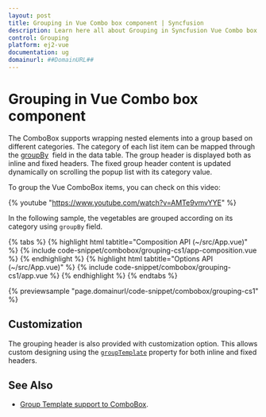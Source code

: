 ```yaml
---
layout: post
title: Grouping in Vue Combo box component | Syncfusion
description: Learn here all about Grouping in Syncfusion Vue Combo box component of Syncfusion Essential JS 2 and more.
control: Grouping 
platform: ej2-vue
documentation: ug
domainurl: ##DomainURL##
---
```


# Grouping in Vue Combo box component

The ComboBox supports wrapping nested elements into a group based on different categories. The category of each list item can be mapped through the [groupBy](https://ej2.syncfusion.com/vue/documentation/api/combo-box/#fields) &nbsp;field in the data table. The group header is displayed both as inline and fixed headers. The fixed group header content is updated dynamically on scrolling the popup list with its category value.

To group the Vue ComboBox items, you can check on this video:

{% youtube "https://www.youtube.com/watch?v=AMTe9vmvYYE" %}

In the following sample, the vegetables are grouped according on its category using `groupBy` field.

{% tabs %}
{% highlight html tabtitle="Composition API (~/src/App.vue)" %}
{% include code-snippet/combobox/grouping-cs1/app-composition.vue %}
{% endhighlight %}
{% highlight html tabtitle="Options API (~/src/App.vue)" %}
{% include code-snippet/combobox/grouping-cs1/app.vue %}
{% endhighlight %}
{% endtabs %}
        
{% previewsample "page.domainurl/code-snippet/combobox/grouping-cs1" %}

## Customization

The grouping header is also provided with customization option. This allows custom designing using the [`groupTemplate`](https://ej2.syncfusion.com/vue/documentation/api/combo-box/#grouptemplate) property for both inline and fixed headers.

## See Also

* [Group Template support to ComboBox](./templates#group-template).